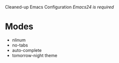 Cleaned-up Emacs Configuration
*Emacs24 is required*

Modes
==============
* nlinum
* no-tabs
* auto-complete
* tomorrow-night theme